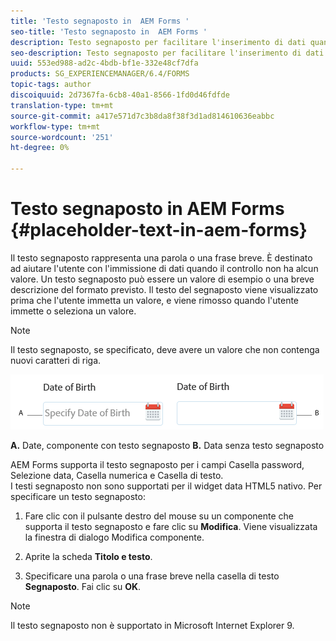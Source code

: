 ```yaml
---
title: 'Testo segnaposto in  AEM Forms '
seo-title: 'Testo segnaposto in  AEM Forms '
description: Testo segnaposto per facilitare l'inserimento di dati quando il controllo non ha alcun valore. Può trattarsi di un valore di esempio o di una breve descrizione del formato previsto.
seo-description: Testo segnaposto per facilitare l'inserimento di dati quando il controllo non ha alcun valore. Può trattarsi di un valore di esempio o di una breve descrizione del formato previsto.
uuid: 553ed988-ad2c-4bdb-bf1e-332e48cf7dfa
products: SG_EXPERIENCEMANAGER/6.4/FORMS
topic-tags: author
discoiquuid: 2d7367fa-6cb8-40a1-8566-1fd0d46fdfde
translation-type: tm+mt
source-git-commit: a417e571d7c3b8da8f38f3d1ad814610636eabbc
workflow-type: tm+mt
source-wordcount: '251'
ht-degree: 0%

---
```



# Testo segnaposto in  AEM Forms {#placeholder-text-in-aem-forms}

Il testo segnaposto rappresenta una parola o una frase breve. È destinato ad aiutare l&#39;utente con l&#39;immissione di dati quando il controllo non ha alcun valore. Un testo segnaposto può essere un valore di esempio o una breve descrizione del formato previsto. Il testo del segnaposto viene visualizzato prima che l&#39;utente immetta un valore, e viene rimosso quando l&#39;utente immette o seleziona un valore.

>[!NOTE]
>
>Il testo segnaposto, se specificato, deve avere un valore che non contenga nuovi caratteri di riga.

![Componente data con e senza testo segnaposto](assets/dat-picker-place-holder-text.png)

**A.** Date, componente con testo segnaposto  **B.** Data senza testo segnaposto

 AEM Forms supporta il testo segnaposto per i campi Casella password, Selezione data, Casella numerica e Casella di testo.\
I testi segnaposto non sono supportati per il widget data HTML5 nativo. Per specificare un testo segnaposto:

1. Fare clic con il pulsante destro del mouse su un componente che supporta il testo segnaposto e fare clic su **Modifica**. Viene visualizzata la finestra di dialogo Modifica componente.

1. Aprite la scheda **Titolo e testo**.
1. Specificare una parola o una frase breve nella casella di testo **Segnaposto**. Fai clic su **OK**.

>[!NOTE]
>
>Il testo segnaposto non è supportato in Microsoft Internet Explorer 9.

